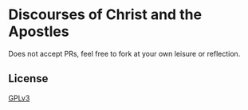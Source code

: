 # Discourses of Christ and the Apostles

Does not accept PRs, feel free to fork at your own leisure or reflection.

## License

[GPLv3](https://www.gnu.org/licenses/gpl-3.0.txt)

